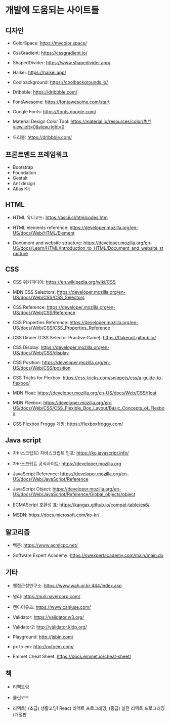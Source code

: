 # 개발에 도움되는 사이트들

## 디자인

- ColorSpace: https://mycolor.space/

- CssGradient: https://cssgradient.io/

- ShapedDivider: https://www.shapedivider.app/

- Haikei: https://haikei.app/

- Coolbackground: https://coolbackgrounds.io/

- Dribbble: https://dribbble.com/

- FontAwesome: https://fontawesome.com/start

- Google Fonts: https://fonts.google.com/

- Material Design Color Tool: https://material.io/resources/color/#!/?view.left=0&view.right=0

- 드리블: https://dribbble.com/

## 프론트엔드 프레임워크

- Bootstrap
- Foundation
- Gestalt
- Ant design
- Atlas Kit

## HTML

- HTML 유니코드: https://ascii.cl/htmlcodes.htm

- HTML elements reference: https://developer.mozilla.org/en-US/docs/Web/HTML/Element

- Document and website structure: https://developer.mozilla.org/en-US/docs/Learn/HTML/Introduction_to_HTML/Document_and_website_structure

## CSS

- CSS 위키피디아: https://en.wikipedia.org/wiki/CSS

- MDN CSS Selectors: https://developer.mozilla.org/en-US/docs/Web/CSS/CSS_Selectors

- CSS Reference: https://developer.mozilla.org/en-US/docs/Web/CSS/Reference

- CSS Properties Reference: https://developer.mozilla.org/en-US/docs/Web/CSS/CSS_Properties_Reference

- CSS Dinner (CSS Selector Practive Game): https://flukeout.github.io/

- CSS Display: https://developer.mozilla.org/en-US/docs/Web/CSS/display

- CSS Position: https://developer.mozilla.org/en-US/docs/Web/CSS/position

- CSS Tricks for Flexbox: https://css-tricks.com/snippets/css/a-guide-to-flexbox/

- MDN Float: https://developer.mozilla.org/en-US/docs/Web/CSS/float

- MDN Flexbox: https://developer.mozilla.org/en-US/docs/Web/CSS/CSS_Flexible_Box_Layout/Basic_Concepts_of_Flexbox

- CSS Flexbox Froggy 게임: https://flexboxfroggy.com/

## Java script

- 자바스크립트) 자바스크립트 인포: https://ko.javascript.info/

- 자바스크립트 공식사이트: https://developer.mozilla.org

- JavaScript Reference: https://developer.mozilla.org/en-US/docs/Web/JavaScript/Reference

- JavaScript Object: https://developer.mozilla.org/en-US/docs/Web/JavaScript/Reference/Global_objects/object

- ECMAScript 호환성 표: https://kangax.github.io/compat-table/es6/

- MSDN: https://docs.microsoft.com/ko-kr/

## 알고리즘

- 백준: https://www.acmicpc.net/

- Software Expert Academy: https://swexpertacademy.com/main/main.do

## 기타

- 웹접근성연구소: https://www.wah.or.kr:444/index.asp

- 널리: https://nuli.navercorp.com/

- 캔아이유즈: https://www.caniuse.com/

- Validator: https://validator.w3.org/

- Validator2: http://validator.kldp.org/

- Playground: http://jsbin.com/

- px to em: http://pxtoem.com/

- Emmet Cheat Sheet: https://docs.emmet.io/cheat-sheet/

## 책

- 리팩토링

- 클린코드

- 리액트) (초급) 생활코딩! React 리액트 프로그래밍, (중급) 실전 리액트 프로그래밍(개정판
